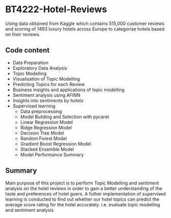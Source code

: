 # BT4222-Hotel-Reviews
Using data obtained from Kaggle which contains 515,000 customer reviews and scoring of 1493 luxury hotels across Europe to categorise hotels based on their reviews.

## Code content
- Data Preparation 
- Exploratory Data Analysis
- Topic Modelling 
- Visualisation of Topic Modelling
- Predicting Topics for each Review
- Business insights and applications of topic modelling 
- Sentiment analysis using AFINN
- Insights into sentiments by hotels
- Supervised learning
  - Data preprocessing 
  - Model Building and Selection with pycaret
  - Linear Regression Model
  - Ridge Regression Model
  - Decision Tree Model
  - Random Forest Model
  - Gradient Boost Regression Model
  - Stacked Ensemble Model
  - Model Performance Summary
  
## Summary
Main purpose of this project is to perform Topic Modelling and sentiment analysis on the hotel reviews in order to gain a better understanding of the taste and preferences of hotel goers. 
A futher implementation of supervised learning is conducted to find out whether our hotel topics can predict the average score rating for the hotel accurately. i.e. evaluate topic modelling and sentiment analysis

